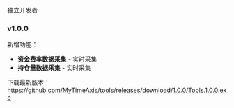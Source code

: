 独立开发者

### v1.0.0
新增功能：
- **资金费率数据采集** - 实时采集
- **持仓量数据采集** - 实时采集
  
下载最新版本：https://github.com/MyTimeAxis/tools/releases/download/1.0.0/Tools.1.0.0.exe
